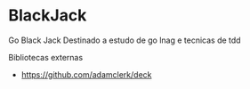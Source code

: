 # BlackJack
Go Black Jack
Destinado a estudo de go lnag e tecnicas de tdd

Bibliotecas externas
- https://github.com/adamclerk/deck

